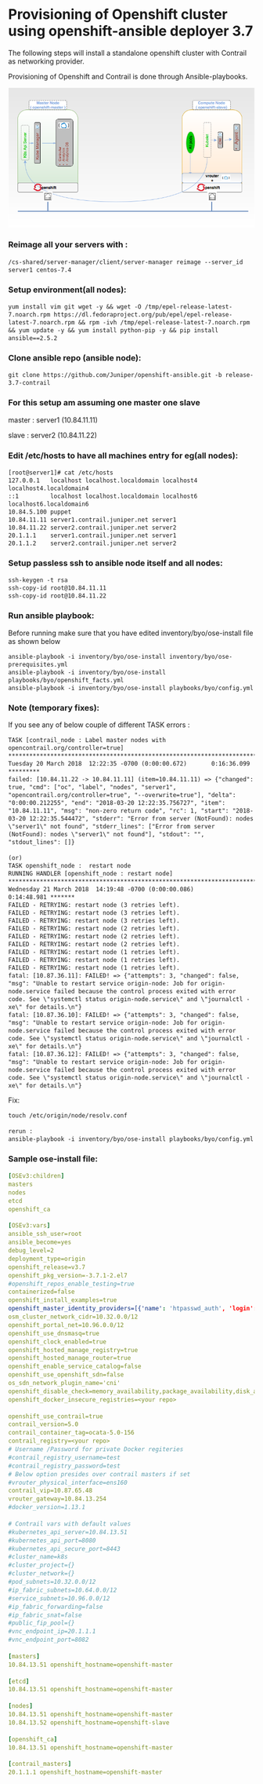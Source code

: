 
# Provisioning of Openshift cluster using openshift-ansible deployer 3.7

The following steps will install a standalone openshift cluster with Contrail as networking provider.

Provisioning of Openshift and Contrail is done through Ansible-playbooks.

![Contrail Standalone Solution](/images/standalone-openshift-3.7.png)

### Reimage all your servers with : 

```shell
/cs-shared/server-manager/client/server-manager reimage --server_id server1 centos-7.4
```

### Setup environment(all nodes):

```shell
yum install vim git wget -y && wget -O /tmp/epel-release-latest-7.noarch.rpm https://dl.fedoraproject.org/pub/epel/epel-release-latest-7.noarch.rpm && rpm -ivh /tmp/epel-release-latest-7.noarch.rpm && yum update -y && yum install python-pip -y && pip install ansible==2.5.2
```

### Clone ansible repo (ansible node): 

```shell
git clone https://github.com/Juniper/openshift-ansible.git -b release-3.7-contrail
```

### For this setup am assuming one master one slave

master : server1 (10.84.11.11)

slave : server2 (10.84.11.22)

### Edit /etc/hosts to have all machines entry for eg(all nodes):

```shell
[root@server1]# cat /etc/hosts
127.0.0.1   localhost localhost.localdomain localhost4 localhost4.localdomain4
::1         localhost localhost.localdomain localhost6 localhost6.localdomain6
10.84.5.100 puppet
10.84.11.11 server1.contrail.juniper.net server1
10.84.11.22 server2.contrail.juniper.net server2
20.1.1.1    server1.contrail.juniper.net server1
20.1.1.2    server2.contrail.juniper.net server2
```

### Setup passless ssh to ansible node itself and all nodes:

```shell
ssh-keygen -t rsa
ssh-copy-id root@10.84.11.11
ssh-copy-id root@10.84.11.22
```

### Run ansible playbook:
Before running make sure that you have edited inventory/byo/ose-install file as shown below

```shell 
ansible-playbook -i inventory/byo/ose-install inventory/byo/ose-prerequisites.yml
ansible-playbook -i inventory/byo/ose-install playbooks/byo/openshift_facts.yml
ansible-playbook -i inventory/byo/ose-install playbooks/byo/config.yml
```



### Note (temporary fixes):

If you see any of below couple of different TASK errors :

```shell 
TASK [contrail_node : Label master nodes with opencontrail.org/controller=true] ******************************************************************************************************
Tuesday 20 March 2018  12:22:35 -0700 (0:00:00.672)       0:16:36.099 *********
failed: [10.84.11.22 -> 10.84.11.11] (item=10.84.11.11) => {"changed": true, "cmd": ["oc", "label", "nodes", "server1", "opencontrail.org/controller=true", "--overwrite=true"], "delta": "0:00:00.212255", "end": "2018-03-20 12:22:35.756727", "item": "10.84.11.11", "msg": "non-zero return code", "rc": 1, "start": "2018-03-20 12:22:35.544472", "stderr": "Error from server (NotFound): nodes \"server1\" not found", "stderr_lines": ["Error from server (NotFound): nodes \"server1\" not found"], "stdout": "", "stdout_lines": []}

(or)
TASK openshift_node :  restart node
RUNNING HANDLER [openshift_node : restart node] ***********************************************************************************************************************************************************
Wednesday 21 March 2018  14:19:48 -0700 (0:00:00.086)       0:14:48.981 ******* 
FAILED - RETRYING: restart node (3 retries left).
FAILED - RETRYING: restart node (3 retries left).
FAILED - RETRYING: restart node (3 retries left).
FAILED - RETRYING: restart node (2 retries left).
FAILED - RETRYING: restart node (2 retries left).
FAILED - RETRYING: restart node (2 retries left).
FAILED - RETRYING: restart node (1 retries left).
FAILED - RETRYING: restart node (1 retries left).
FAILED - RETRYING: restart node (1 retries left).
fatal: [10.87.36.11]: FAILED! => {"attempts": 3, "changed": false, "msg": "Unable to restart service origin-node: Job for origin-node.service failed because the control process exited with error code. See \"systemctl status origin-node.service\" and \"journalctl -xe\" for details.\n"}
fatal: [10.87.36.10]: FAILED! => {"attempts": 3, "changed": false, "msg": "Unable to restart service origin-node: Job for origin-node.service failed because the control process exited with error code. See \"systemctl status origin-node.service\" and \"journalctl -xe\" for details.\n"}
fatal: [10.87.36.12]: FAILED! => {"attempts": 3, "changed": false, "msg": "Unable to restart service origin-node: Job for origin-node.service failed because the control process exited with error code. See \"systemctl status origin-node.service\" and \"journalctl -xe\" for details.\n"}
```

Fix:

```shell
touch /etc/origin/node/resolv.conf

rerun :
ansible-playbook -i inventory/byo/ose-install playbooks/byo/config.yml

```


### Sample ose-install file:

```yaml
[OSEv3:children]
masters
nodes
etcd
openshift_ca

[OSEv3:vars]
ansible_ssh_user=root
ansible_become=yes
debug_level=2
deployment_type=origin
openshift_release=v3.7
openshift_pkg_version=-3.7.1-2.el7
#openshift_repos_enable_testing=true
containerized=false
openshift_install_examples=true
openshift_master_identity_providers=[{'name': 'htpasswd_auth', 'login': 'true', 'challenge': 'true', 'kind': 'HTPasswdPasswordIdentityProvider', 'filename': '/etc/origin/master/htpasswd'}]
osm_cluster_network_cidr=10.32.0.0/12
openshift_portal_net=10.96.0.0/12
openshift_use_dnsmasq=true
openshift_clock_enabled=true
openshift_hosted_manage_registry=true
openshift_hosted_manage_router=true
openshift_enable_service_catalog=false
openshift_use_openshift_sdn=false
os_sdn_network_plugin_name='cni'
openshift_disable_check=memory_availability,package_availability,disk_availability,package_version,docker_storage
openshift_docker_insecure_registries=<your repo>

openshift_use_contrail=true
contrail_version=5.0
contrail_container_tag=ocata-5.0-156
contrail_registry=<your repo>
# Username /Password for private Docker regiteries
#contrail_registry_username=test
#contrail_registry_password=test
# Below option presides over contrail masters if set
#vrouter_physical_interface=ens160
contrail_vip=10.87.65.48
vrouter_gateway=10.84.13.254
#docker_version=1.13.1

# Contrail vars with default values
#kubernetes_api_server=10.84.13.51
#kubernetes_api_port=8080
#kubernetes_api_secure_port=8443
#cluster_name=k8s
#cluster_project={}
#cluster_network={}
#pod_subnets=10.32.0.0/12
#ip_fabric_subnets=10.64.0.0/12
#service_subnets=10.96.0.0/12
#ip_fabric_forwarding=false
#ip_fabric_snat=false
#public_fip_pool={}
#vnc_endpoint_ip=20.1.1.1
#vnc_endpoint_port=8082

[masters]
10.84.13.51 openshift_hostname=openshift-master

[etcd]
10.84.13.51 openshift_hostname=openshift-master

[nodes]
10.84.13.51 openshift_hostname=openshift-master
10.84.13.52 openshift_hostname=openshift-slave

[openshift_ca]
10.84.13.51 openshift_hostname=openshift-master

[contrail_masters]
20.1.1.1 openshift_hostname=openshift-master

```
